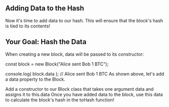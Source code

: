 ## Adding Data to the Hash
Now it's time to add data to our hash. This will ensure that the block's hash is tied to its contents!

## Your Goal: Hash the Data
When creating a new block, data will be passed to its constructor:

const block = new Block("Alice sent Bob 1 BTC");

console.log( block.data ); // Alice sent Bob 1 BTC
 As shown above, let's add a data property to the Block.

Add a constructor to our Block class that takes one argument data and assigns it to this.data
Once you have added data to the block, use this data to calculate the block's hash in the toHash function!
